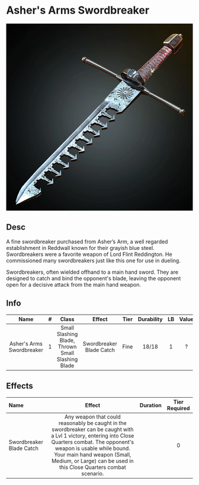 # Asher's Arms Swordbreaker

![Copyright](Asher'sArmsSwordbreaker.png)

## Desc

A fine swordbreaker purchased from Asher’s Arm, a well regarded establishment in Reddwall known for their grayish blue steel. Swordbreakers were a favorite weapon of Lord Flint Reddington. He commissioned many swordbreakers just like this one for use in dueling.

Swordbreakers, often wielded offhand to a main hand sword. They are designed to catch and bind the opponent's blade, leaving the opponent open for a decisive attack from the main hand weapon.

## Info

|           Name           | # |                  Class                  |          Effect          | Tier | Durability | LB | Value |
| :-----------------------: | :-: | :--------------------------------------: | :----------------------: | :--: | :--------: | :-: | :---: |
| Asher's Arms Swordbreaker | 1 | Small Slashing Blade, Thrown Small Slashing Blade | Swordbreaker Blade Catch | Fine |   18/18   | 1 |   ?   |

## Effects

| Name                     |                                                                                                                                          Effect                                                                                                                                          | Duration | Tier Required |
| :----------------------- | :--------------------------------------------------------------------------------------------------------------------------------------------------------------------------------------------------------------------------------------------------------------------------------------: | :------: | :-----------: |
| Swordbreaker Blade Catch | Any weapon that could reasonably be caught in the swordbreaker can be caught with a Lvl 1 victory, entering into Close Quarters combat. The opponent's weapon is usable while bound. Your main hand weapon (Small, Medium, or Large) can be used in this Close Quarters combat scenario. |          |       0       |
